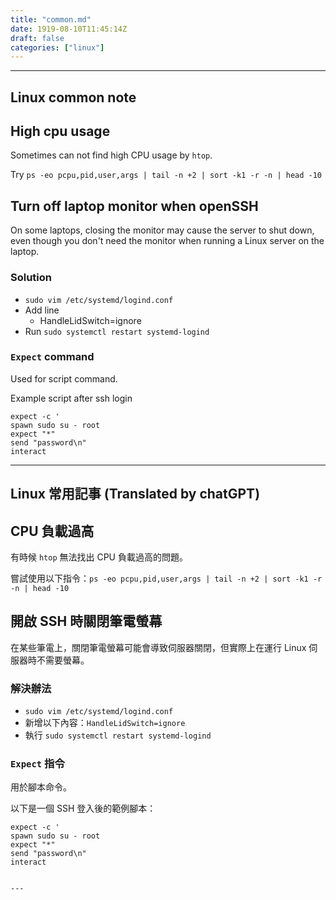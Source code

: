 ```yaml
---
title: "common.md"
date: 1919-08-10T11:45:14Z
draft: false
categories: ["linux"]
---
```




---


<!--HugoNoteFlag-->
## Linux common note

## High cpu usage

Sometimes can not find high CPU usage by `htop`.

Try `ps -eo pcpu,pid,user,args | tail -n +2 | sort -k1 -r -n | head -10`

## Turn off laptop monitor when openSSH

On some laptops, closing the monitor may cause the server to shut down, even though you don't need the monitor when running a Linux server on the laptop.

### Solution

* `sudo vim /etc/systemd/logind.conf`
* Add line
    * HandleLidSwitch=ignore
* Run `sudo systemctl restart systemd-logind`

### `Expect` command

Used for script command.

Example script after ssh login
```shell
expect -c '
spawn sudo su - root
expect "*"
send "password\n"
interact
```

---

<!--HugoNoteZhFlag-->

## Linux 常用記事 (Translated by chatGPT)

## CPU 負載過高

有時候 `htop` 無法找出 CPU 負載過高的問題。

嘗試使用以下指令：`ps -eo pcpu,pid,user,args | tail -n +2 | sort -k1 -r -n | head -10`

## 開啟 SSH 時關閉筆電螢幕

在某些筆電上，關閉筆電螢幕可能會導致伺服器關閉，但實際上在運行 Linux 伺服器時不需要螢幕。

### 解決辦法

* `sudo vim /etc/systemd/logind.conf`
* 新增以下內容：`HandleLidSwitch=ignore`
* 執行 `sudo systemctl restart systemd-logind`

### `Expect` 指令

用於腳本命令。

以下是一個 SSH 登入後的範例腳本：

```shell
expect -c '
spawn sudo su - root
expect "*"
send "password\n"
interact


---

